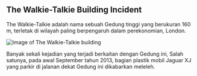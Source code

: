 ## The Walkie-Talkie Building Incident
The Walkie-Talkie adalah nama sebuah Gedung tinggi yang berukuran 160 m, terletak di wilayah paling berpengaruh dalam perekonomian, London.

![Image of The Walkie-Talkie building](https://www.tandfonline.com/na101/home/literatum/publisher/tandf/journals/content/tbps20/2019/tbps20.v012.i04/19401493.2018.1538389/20190330/images/medium/tbps_a_1538389_f0001_oc.jpg)

Banyak sekali kejadian yang terjadi berkaitan dengan Gedung ini, Salah satunya, pada awal September tahun 2013, bagian plastik mobil Jaguar XJ yang parkir di jalanan dekat Gedung ini dikabarkan meleleh.
